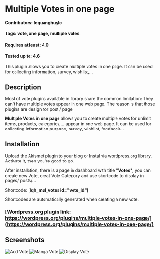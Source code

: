 # Multiple Votes in one page
#### Contributors: lequanghuylc
#### Tags: vote, one page, multiple votes
#### Requires at least: 4.0
#### Tested up to: 4.6

This plugin allows you to create multiple votes in one page. It can be used for collecting information, survey, wishlist,... 

## Description
Most of vote plugins available in library share the common limitation: They can\'t have multiple votes appear in one web page. The reason is that those plugins are design for post / page.

__Multiple Votes in one page__ allows you to create multiple votes for unlimit items, products, categories,... appear in one web page. It can be used for collecting information purpose, survey, wishlist, feedback...


## Installation
Upload the Akismet plugin to your blog or Instal via wordpress.org library. Activate it, then you're good to go.

After installation, there is a page in dashboard with title __"Votes"__, you can create new Vote, creat Vote Category and use shortcode to display in pages/ posts/...

Shortcode:
__[lqh_mul_votes id="vote_id"]__

Shortcodes are automatically generated when creating a new vote.

### [Wordpress.org plugin link: https://wordpress.org/plugins/multiple-votes-in-one-page/](https://wordpress.org/plugins/multiple-votes-in-one-page/)

## Screenshots
![Add Vote](https://s5.postimg.org/va1uo67fb/image.png)
![Manga Vote](https://s5.postimg.org/a1o66qsyf/image.png)
![Display Vote](https://s5.postimg.org/af22q9d7b/image.png)
